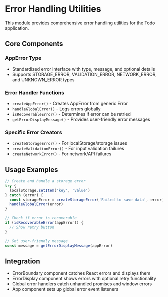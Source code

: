 # Error Handling Utilities

This module provides comprehensive error handling utilities for the Todo application.

## Core Components

### AppError Type

- Standardized error interface with type, message, and optional details
- Supports STORAGE_ERROR, VALIDATION_ERROR, NETWORK_ERROR, and UNKNOWN_ERROR types

### Error Handler Functions

- `createAppError()` - Creates AppError from generic Error
- `handleGlobalError()` - Logs errors globally
- `isRecoverableError()` - Determines if error can be retried
- `getErrorDisplayMessage()` - Provides user-friendly error messages

### Specific Error Creators

- `createStorageError()` - For localStorage/storage issues
- `createValidationError()` - For input validation failures
- `createNetworkError()` - For network/API failures

## Usage Examples

```typescript
// Create and handle a storage error
try {
  localStorage.setItem('key', 'value')
} catch (error) {
  const storageError = createStorageError('Failed to save data', error)
  handleGlobalError(error)
}

// Check if error is recoverable
if (isRecoverableError(appError)) {
  // Show retry button
}

// Get user-friendly message
const message = getErrorDisplayMessage(appError)
```

## Integration

- ErrorBoundary component catches React errors and displays them
- ErrorDisplay component shows errors with optional retry functionality
- Global error handlers catch unhandled promises and window errors
- App component sets up global error event listeners
